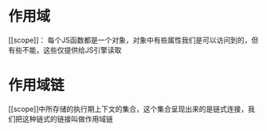 # 作用域
[[scope]]：  每个JS函数都是一个对象，对象中有些属性我们是可以访问到的，但有些不能，这些仅提供给JS引擎读取

# 作用域链
[[scope]]中所存储的执行期上下文的集合，这个集合呈现出来的是链式连接，我们把这种链式的链接叫做作用域链
